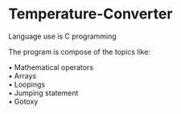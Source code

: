 # Temperature-Converter
Language use is C programming

The program is compose of the topics like:

  • Mathematical operators<br />
  • Arrays<br />
• Loopings<br />
• Jumping statement<br />
• Gotoxy<br />

